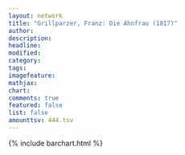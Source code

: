 ```yaml
---
layout: network
title: "Grillparzer, Franz: Die Ahnfrau (1817)"
author:
description:
headline:
modified:
category:
tags:
imagefeature: 
mathjax: 
chart: 
comments: true
featured: false
list: false
amounttsv: 444.tsv
---
```

{% include barchart.html %}
